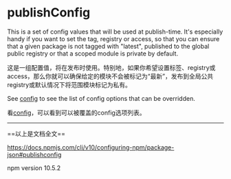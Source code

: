 # publishConfig

This is a set of config values that will be used at publish-time. It's especially handy if you want to set the tag, registry or access, so that you can ensure that a given package is not tagged with "latest", published to the global public registry or that a scoped module is private by default.

这是一组配置值，将在发布时使用。特别地，如果你希望设置标签、registry或access，那么你就可以确保给定的模块不会被标记为“最新”，发布到全局公共registry或默认情况下将范围模块标记为私有。

See [config](https://docs.npmjs.com/cli/v10/configuring-npm/package-json#main) to see the list of config options that can be overridden.

看[config](https://docs.npmjs.com/cli/v10/configuring-npm/package-json#main)，可以看到可以被覆盖的config选项列表。

---

==以上是文档全文==

<https://docs.npmjs.com/cli/v10/configuring-npm/package-json#publishconfig>

npm version 10.5.2
